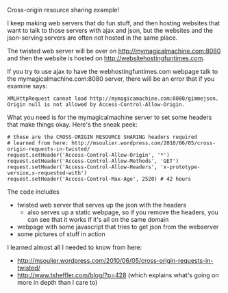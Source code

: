 Cross-origin resource sharing example!

I keep making web servers that do fun stuff, and then hosting websites that want to talk to those servers with ajax and json, but the websites and the json-serving servers are often not hosted in the same place. 

The twisted web server will be over on http://mymagicalmachine.com:8080 and then the website is hosted on http://websitehostingfuntimes.com. 

If you try to use ajax to have the webhostingfuntimes.com webpage talk to the mymagicalmachine.com:8080 server, there will be an error that if you examine says:

    XMLHttpRequest cannot load http://mymagicamachine.com:8080/gimmejson. 
    Origin null is not allowed by Access-Control-Allow-Origin.

What you need is for the mymagicalmachine server to set some headers that make things okay. Here's the sneak peek:

    # these are the CROSS-ORIGIN RESOURCE SHARING headers required
    # learned from here: http://msoulier.wordpress.com/2010/06/05/cross-origin-requests-in-twisted/
    request.setHeader('Access-Control-Allow-Origin', '*')
    request.setHeader('Access-Control-Allow-Methods', 'GET')
    request.setHeader('Access-Control-Allow-Headers', 'x-prototype-version,x-requested-with')
    request.setHeader('Access-Control-Max-Age', 2520) # 42 hours

The code includes 
- twisted web server that serves up the json with the headers        
    - also serves up a static webpage, so if you remove the headers, you can see that it works if it's all on the same domain
- webpage with some javascript that tries to get json from the webserver
- some pictures of stuff in action 

I learned almost all I needed to know from here:
- http://msoulier.wordpress.com/2010/06/05/cross-origin-requests-in-twisted/
- http://www.tsheffler.com/blog/?p=428 (which explains what's going on more in depth than I care to)
